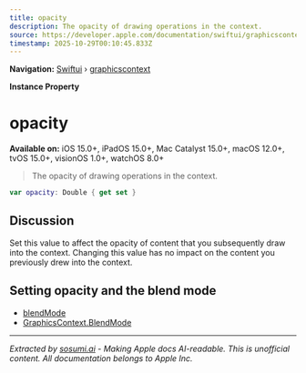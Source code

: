 ```yaml
---
title: opacity
description: The opacity of drawing operations in the context.
source: https://developer.apple.com/documentation/swiftui/graphicscontext/opacity
timestamp: 2025-10-29T00:10:45.833Z
---
```


**Navigation:** [Swiftui](/documentation/swiftui) › [graphicscontext](/documentation/swiftui/graphicscontext)

**Instance Property**

# opacity

**Available on:** iOS 15.0+, iPadOS 15.0+, Mac Catalyst 15.0+, macOS 12.0+, tvOS 15.0+, visionOS 1.0+, watchOS 8.0+

> The opacity of drawing operations in the context.

```swift
var opacity: Double { get set }
```

## Discussion

Set this value to affect the opacity of content that you subsequently draw into the context. Changing this value has no impact on the content you previously drew into the context.

## Setting opacity and the blend mode

- [blendMode](/documentation/swiftui/graphicscontext/blendmode-swift.property)
- [GraphicsContext.BlendMode](/documentation/swiftui/graphicscontext/blendmode-swift.struct)

---

*Extracted by [sosumi.ai](https://sosumi.ai) - Making Apple docs AI-readable.*
*This is unofficial content. All documentation belongs to Apple Inc.*
